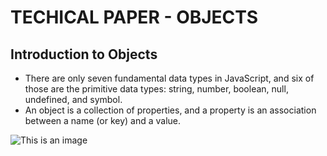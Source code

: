# TECHICAL PAPER - OBJECTS

## Introduction to Objects

* There are only seven fundamental data types in JavaScript, and six of those are the primitive data types: string, number, boolean, null, undefined, and symbol.
* An object is a collection of properties, and a property is an association between a name (or key) and a value.

![This is an image](https://content.codecademy.com/courses/learn-javascript-objects/javascript_illo.svg)
